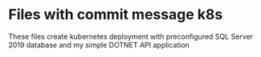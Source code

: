 # Files with commit message k8s
These files create kubernetes deployment with preconfigured SQL Server 2019 database and my simple DOTNET API application
